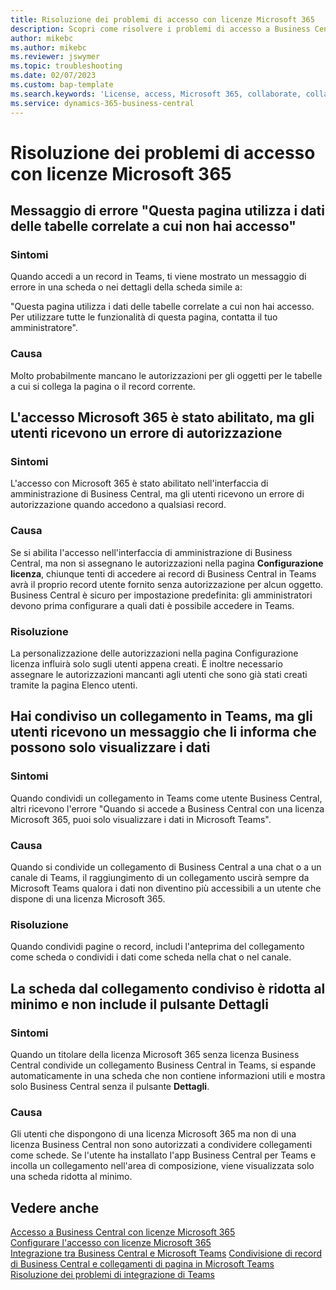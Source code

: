 ```yaml
---
title: Risoluzione dei problemi di accesso con licenze Microsoft 365
description: Scopri come risolvere i problemi di accesso a Business Central solo con una licenza Microsoft 365.
author: mikebc
ms.author: mikebc
ms.reviewer: jswymer
ms.topic: troubleshooting
ms.date: 02/07/2023
ms.custom: bap-template
ms.search.keywords: 'License, access, Microsoft 365, collaborate, collaboration, Teams, Microsoft Teams'
ms.service: dynamics-365-business-central
---
```


# <a name="troubleshoot-access-with-microsoft-365-licenses"></a>Risoluzione dei problemi di accesso con licenze Microsoft 365

## <a name="this-page-uses-data-from-related-tables-that-you-do-not-have-access-to-error-message"></a>Messaggio di errore "Questa pagina utilizza i dati delle tabelle correlate a cui non hai accesso"

### <a name="symptoms"></a>Sintomi

Quando accedi a un record in Teams, ti viene mostrato un messaggio di errore in una scheda o nei dettagli della scheda simile a:

"Questa pagina utilizza i dati delle tabelle correlate a cui non hai accesso. Per utilizzare tutte le funzionalità di questa pagina, contatta il tuo amministratore".

### <a name="cause"></a>Causa

Molto probabilmente mancano le autorizzazioni per gli oggetti per le tabelle a cui si collega la pagina o il record corrente.

## <a name="microsoft-365-access-has-been-enabled-but-users-get-a-permission-error"></a>L'accesso Microsoft 365 è stato abilitato, ma gli utenti ricevono un errore di autorizzazione

### <a name="symptoms-1"></a>Sintomi

L'accesso con Microsoft 365 è stato abilitato nell'interfaccia di amministrazione di Business Central, ma gli utenti ricevono un errore di autorizzazione quando accedono a qualsiasi record.

### <a name="cause-1"></a>Causa

Se si abilita l'accesso nell'interfaccia di amministrazione di Business Central, ma non si assegnano le autorizzazioni nella pagina **Configurazione licenza**, chiunque tenti di accedere ai record di Business Central in Teams avrà il proprio record utente fornito senza autorizzazione per alcun oggetto. Business Central è sicuro per impostazione predefinita: gli amministratori devono prima configurare a quali dati è possibile accedere in Teams. 

### <a name="resolution"></a>Risoluzione

La personalizzazione delle autorizzazioni nella pagina Configurazione licenza influirà solo sugli utenti appena creati. È inoltre necessario assegnare le autorizzazioni mancanti agli utenti che sono già stati creati tramite la pagina Elenco utenti. 

## <a name="you-shared-a-link-in-teams-but-users-get-a-message-that-they-can-only-view-data"></a>Hai condiviso un collegamento in Teams, ma gli utenti ricevono un messaggio che li informa che possono solo visualizzare i dati

### <a name="symptoms-2"></a>Sintomi

Quando condividi un collegamento in Teams come utente Business Central, altri ricevono l'errore "Quando si accede a Business Central con una licenza Microsoft 365, puoi solo visualizzare i dati in Microsoft Teams".

### <a name="cause-2"></a>Causa

Quando si condivide un collegamento di Business Central a una chat o a un canale di Teams, il raggiungimento di un collegamento uscirà sempre da Microsoft Teams qualora i dati non diventino più accessibili a un utente che dispone di una licenza Microsoft 365.

### <a name="resolution-1"></a>Risoluzione

Quando condividi pagine o record, includi l'anteprima del collegamento come scheda o condividi i dati come scheda nella chat o nel canale.

## <a name="card-from-shared-link-is-minimal-and-doesnt-include-details-button"></a>La scheda dal collegamento condiviso è ridotta al minimo e non include il pulsante Dettagli

### <a name="symptoms-3"></a>Sintomi

Quando un titolare della licenza Microsoft 365 senza licenza Business Central condivide un collegamento Business Central in Teams, si espande automaticamente in una scheda che non contiene informazioni utili e mostra solo Business Central senza il pulsante **Dettagli**.

### <a name="cause-3"></a>Causa

Gli utenti che dispongono di una licenza Microsoft 365 ma non di una licenza Business Central non sono autorizzati a condividere collegamenti come schede. Se l'utente ha installato l'app Business Central per Teams e incolla un collegamento nell'area di composizione, viene visualizzata solo una scheda ridotta al minimo. 

## <a name="see-also"></a>Vedere anche

[Accesso a Business Central con licenze Microsoft 365](admin-access-with-m365-license.md#minimum-requirements)  
[Configurare l'accesso con licenze Microsoft 365](admin-access-with-m365-license-setup.md)  
[Integrazione tra Business Central e Microsoft Teams](across-teams-overview.md)
[Condivisione di record di Business Central e collegamenti di pagina in Microsoft Teams](across-working-with-teams.md)  
[Risoluzione dei problemi di integrazione di Teams](admin-teams-troubleshooting.md)  
